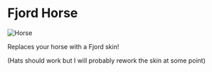 # Fjord Horse

![Horse](https://github.com/animatedrice/FjordHorse/assets/15009951/84334eec-9b21-4e05-aa96-b4ba60d21397)


Replaces your horse with a Fjord skin!

(Hats should work but I will probably rework the skin at some point)
